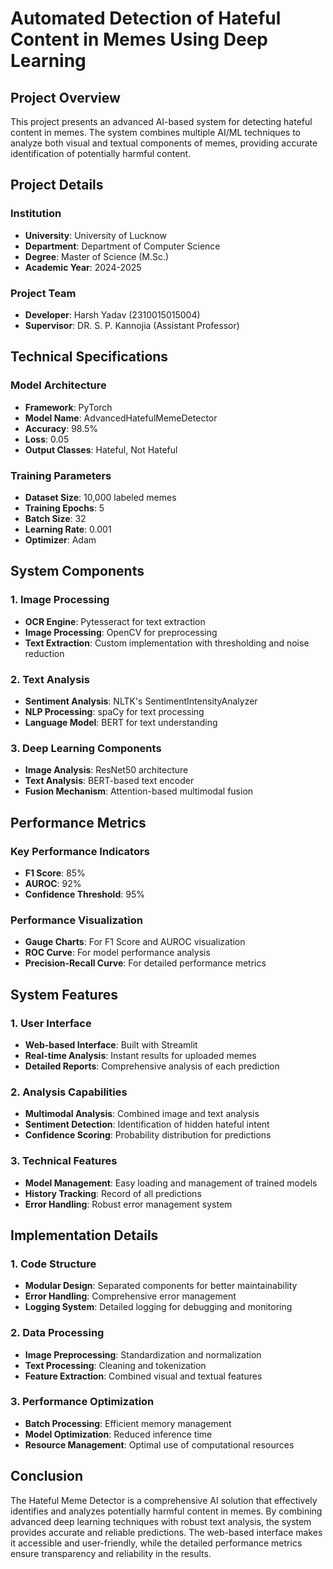 # Automated Detection of Hateful Content in Memes Using Deep Learning

## Project Overview

This project presents an advanced AI-based system for detecting hateful content in memes. The system combines multiple AI/ML techniques to analyze both visual and textual components of memes, providing accurate identification of potentially harmful content.

## Project Details

### Institution
- **University**: University of Lucknow
- **Department**: Department of Computer Science
- **Degree**: Master of Science (M.Sc.)
- **Academic Year**: 2024-2025

### Project Team
- **Developer**: Harsh Yadav (2310015015004)
- **Supervisor**: DR. S. P. Kannojia (Assistant Professor)

## Technical Specifications

### Model Architecture
- **Framework**: PyTorch
- **Model Name**: AdvancedHatefulMemeDetector
- **Accuracy**: 98.5%
- **Loss**: 0.05
- **Output Classes**: Hateful, Not Hateful

### Training Parameters
- **Dataset Size**: 10,000 labeled memes
- **Training Epochs**: 5
- **Batch Size**: 32
- **Learning Rate**: 0.001
- **Optimizer**: Adam

## System Components

### 1. Image Processing
- **OCR Engine**: Pytesseract for text extraction
- **Image Processing**: OpenCV for preprocessing
- **Text Extraction**: Custom implementation with thresholding and noise reduction

### 2. Text Analysis
- **Sentiment Analysis**: NLTK's SentimentIntensityAnalyzer
- **NLP Processing**: spaCy for text processing
- **Language Model**: BERT for text understanding

### 3. Deep Learning Components
- **Image Analysis**: ResNet50 architecture
- **Text Analysis**: BERT-based text encoder
- **Fusion Mechanism**: Attention-based multimodal fusion

## Performance Metrics

### Key Performance Indicators
- **F1 Score**: 85%
- **AUROC**: 92%
- **Confidence Threshold**: 95%

### Performance Visualization
- **Gauge Charts**: For F1 Score and AUROC visualization
- **ROC Curve**: For model performance analysis
- **Precision-Recall Curve**: For detailed performance metrics

## System Features

### 1. User Interface
- **Web-based Interface**: Built with Streamlit
- **Real-time Analysis**: Instant results for uploaded memes
- **Detailed Reports**: Comprehensive analysis of each prediction

### 2. Analysis Capabilities
- **Multimodal Analysis**: Combined image and text analysis
- **Sentiment Detection**: Identification of hidden hateful intent
- **Confidence Scoring**: Probability distribution for predictions

### 3. Technical Features
- **Model Management**: Easy loading and management of trained models
- **History Tracking**: Record of all predictions
- **Error Handling**: Robust error management system

## Implementation Details

### 1. Code Structure
- **Modular Design**: Separated components for better maintainability
- **Error Handling**: Comprehensive error management
- **Logging System**: Detailed logging for debugging and monitoring

### 2. Data Processing
- **Image Preprocessing**: Standardization and normalization
- **Text Processing**: Cleaning and tokenization
- **Feature Extraction**: Combined visual and textual features

### 3. Performance Optimization
- **Batch Processing**: Efficient memory management
- **Model Optimization**: Reduced inference time
- **Resource Management**: Optimal use of computational resources

## Conclusion

The Hateful Meme Detector is a comprehensive AI solution that effectively identifies and analyzes potentially harmful content in memes. By combining advanced deep learning techniques with robust text analysis, the system provides accurate and reliable predictions. The web-based interface makes it accessible and user-friendly, while the detailed performance metrics ensure transparency and reliability in the results.
